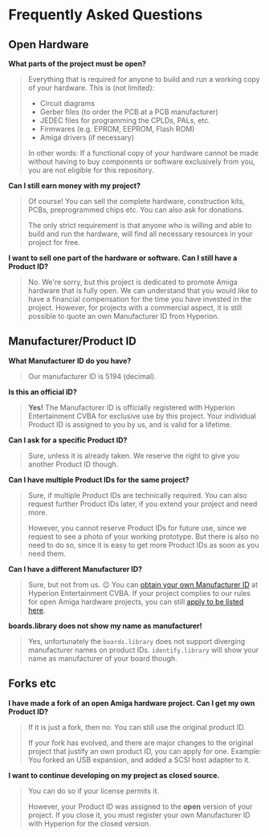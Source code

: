# Frequently Asked Questions

## Open Hardware

**What parts of the project must be open?**

> Everything that is required for anyone to build and run a working copy of your hardware. This is (not limited):
> 
> * Circuit diagrams
> * Gerber files (to order the PCB at a PCB manufacturer)
> * JEDEC files for programming the CPLDs, PALs, etc.
> * Firmwares (e.g. EPROM, EEPROM, Flash ROM)
> * Amiga drivers (if necessary)
> 
> In other words: If a functional copy of your hardware cannot be made without having to buy components or software exclusively from you, you are not eligible for this repository.

**Can I still earn money with my project?**

> Of course! You can sell the complete hardware, construction kits, PCBs, preprogrammed chips etc. You can also ask for donations.
> 
> The only strict requirement is that anyone who is willing and able to build and run the hardware, will find all necessary resources in your project for free.

**I want to sell one part of the hardware or software. Can I still have a Product ID?**

> No. We're sorry, but this project is dedicated to promote Amiga hardware that is fully open. We can understand that you would like to have a financial compensation for the time you have invested in the project. However, for projects with a commercial aspect, it is still possible to quote an own Manufacturer ID from Hyperion.

## Manufacturer/Product ID

**What Manufacturer ID do you have?**

> Our manufacturer ID is 5194 (decimal).

**Is this an official ID?**

> **Yes!** The Manufacturer ID is officially registered with Hyperion Entertainment CVBA for exclusive use by this project. Your individual Product ID is assigned to you by us, and is valid for a lifetime.

**Can I ask for a specific Product ID?**

> Sure, unless it is already taken. We reserve the right to give you another Product ID though.

**Can I have multiple Product IDs for the same project?**

> Sure, if multiple Product IDs are technically required. You can also request further Product IDs later, if you extend your project and need more.
>
> However, you cannot reserve Product IDs for future use, since we request to see a photo of your working prototype. But there is also no need to do so, since it is easy to get more Product IDs as soon as you need them.

**Can I have a different Manufacturer ID?**

> Sure, but not from us. 😉 You can [obtain your own Manufacturer ID](https://wiki.amigaos.net/wiki/Amiga_Hardware_Manufacturer_ID_Registry) at Hyperion Entertainment CVBA. If your project complies to our rules for open Amiga hardware projects, you can still [apply to be listed here](application.md).

**boards.library does not show my name as manufacturer!**

> Yes, unfortunately the `boards.library` does not support diverging manufacturer names on product IDs. `identify.library` will show your name as manufacturer of your board though.

## Forks etc

**I have made a fork of an open Amiga hardware project. Can I get my own Product ID?**

> If it is just a fork, then no. You can still use the original product ID.
> 
> If your fork has evolved, and there are major changes to the original project that justify an own product ID, you can apply for one. Example: You forked an USB expansion, and added a SCSI host adapter to it.

**I want to continue developing on my project as closed source.**

> You can do so if your license permits it.
>
> However, your Product ID was assigned to the **open** version of your project. If you close it, you must register your own Manufacturer ID with Hyperion for the closed version.
